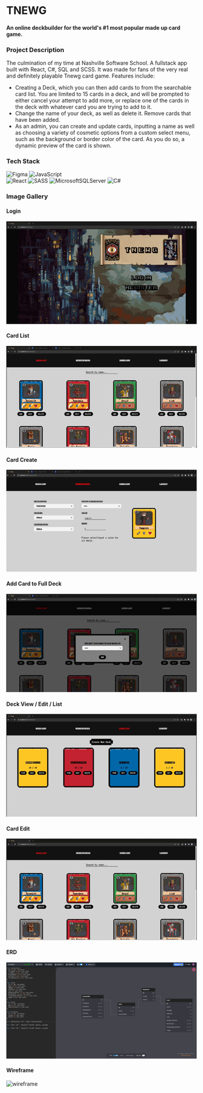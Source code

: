 # TNEWG
#### An online deckbuilder for the world's #1 most popular made up card game.

### Project Description
The culmination of my time at Nashville Software School. A fullstack app built with React, C#, SQL and SCSS. It was made for fans of the very real and definitely playable Tnewg card game.
Features include:
* Creating a Deck, which you can then add cards to from the searchable card list. You are limited to 15 cards in a deck, and will be prompted to either cancel your attempt to add more, or replace one of the cards in the deck with whatever card you are trying to add to it.
* Change the name of your deck, as well as delete it. Remove cards that have been added.
* As an admin, you can create and update cards, inputting a name as well as choosing a variety of cosmetic options from a custom select menu, such as the background or border color of the card. As you do so, a dynamic preview of the card is shown.

### Tech Stack
![Figma](https://img.shields.io/badge/figma-%23F24E1E.svg?style=for-the-badge&logo=figma&logoColor=white)
![JavaScript](https://img.shields.io/badge/javascript-%23323330.svg?style=for-the-badge&logo=javascript&logoColor=%23F7DF1E)    
![React](https://img.shields.io/badge/react-%2320232a.svg?style=for-the-badge&logo=react&logoColor=%2361DAFB)
![SASS](https://img.shields.io/badge/SASS-hotpink.svg?style=for-the-badge&logo=SASS&logoColor=white)
![MicrosoftSQLServer](https://img.shields.io/badge/Microsoft%20SQL%20Sever-CC2927?style=for-the-badge&logo=microsoft%20sql%20server&logoColor=white)
![C#](https://img.shields.io/badge/c%23-%23239120.svg?style=for-the-badge&logo=c-sharp&logoColor=white)

### Image Gallery

#### Login
![Login page](public/images/../../client/public/img/loginView.gif)

#### Card List
![card list](public/images/../../client/public/img/cardList.gif)

#### Card Create
![card create](public/images/../../client/public/img/createView.gif)

#### Add Card to Full Deck
![card add](public/images/../../client/public/img/addCardView.gif)

#### Deck View / Edit / List
![deck](public/images/../../client/public/img/deckView.gif)

#### Card Edit
![card edit](public/images/../../client/public/img/cardEdit.gif)

#### ERD
![erd](public/images/../../client/public/img/erd.png)

#### Wireframe
![wireframe](public/images/dndnearbywireframe.png)
